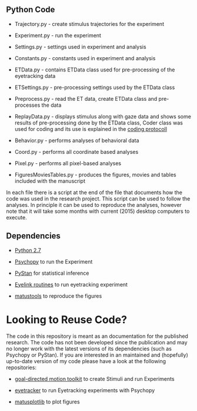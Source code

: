 Python Code
----------

* Trajectory.py - create stimulus trajectories for the experiment

* Experiment.py - run the experiment

* Settings.py - settings used in experiment and analysis

* Constants.py - constants used in experiment and analysis

* ETData.py - contains ETData class used for pre-processing of the eyetracking data

* ETSettings.py - pre-processing settings used by the ETData class

* Preprocess.py - read the ET data, create ETData class and pre-processes the data

* ReplayData.py - displays stimulus along with gaze data and shows some results of pre-processing done by the ETData class, Coder class was used for coding and its use is explained in the [coding protocoll](http://github.com/simkovic/Chase/blob/master/evaluation/coding/tracking.prot)

* Behavior.py - performs analyses of behavioral data

* Coord.py - performs all coordinate based analyses

* Pixel.py - performs all pixel-based analyses 

* FiguresMoviesTables.py - produces the figures, movies and tables included with the manuscript

In each file there is a script at the end of the file that documents how the code was used in the research project. This script can be used to follow the analyses. In principle it can be used to reproduce the analyses, however note that it will take some months with current (2015) desktop computers to execute.


Dependencies
-----------
* [Python 2.7](http://python.org/download/releases/2.7/)

* [Psychopy](http://www.psychopy.org/) to run the Experiment

* [PyStan](http://pystan.readthedocs.org/en/latest/) for statistical inference

* [Eyelink routines](http://github.com/simkovic/eyetracking/blob/master/Eyelink.py) to run eyetracking experiment

* [matustools](https://github.com/simkovic/matustools) to reproduce the figures

Looking to Reuse Code?
=======

The code in this repository is meant as an documentation for the published research. The code has not been developed since the publication and may no longer work with the latest versions of its dependencies (such as Psychopy or PyStan). If you are interested in an maintained and (hopefully) up-to-date version of my code please have a look at the following repositories:

* [goal-directed motion toolkit](https://github.com/simkovic/GoaldirectedMotionPsychoexperiments) to create Stimuli and run Experiments

* [eyetracker](https://github.com/simkovic/eyetracking) to run Eyetracking experiments with Psychopy

* [matusplotlib](https://github.com/simkovic/matusplotlib/) to plot figures
